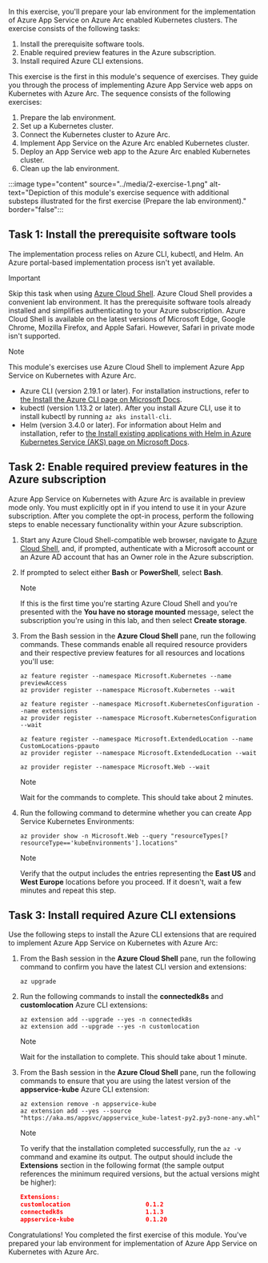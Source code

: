 In this exercise, you'll prepare your lab environment for the implementation of Azure App Service on Azure Arc enabled Kubernetes clusters. The exercise consists of the following tasks:

1. Install the prerequisite software tools.
1. Enable required preview features in the Azure subscription.
1. Install required Azure CLI extensions.

This exercise is the first in this module's sequence of exercises. They guide you through the process of implementing Azure App Service web apps on Kubernetes with Azure Arc. The sequence consists of the following exercises:

1. Prepare the lab environment.
1. Set up a Kubernetes cluster.
1. Connect the Kubernetes cluster to Azure Arc.
1. Implement App Service on the Azure Arc enabled Kubernetes cluster.
1. Deploy an App Service web app to the Azure Arc enabled Kubernetes cluster.
1. Clean up the lab environment.

:::image type="content" source="../media/2-exercise-1.png" alt-text="Depiction of this module's exercise sequence with additional substeps illustrated for the first exercise (Prepare the lab environment)." border="false":::

## Task 1: Install the prerequisite software tools

The implementation process relies on Azure CLI, kubectl, and Helm. An Azure portal-based implementation process isn't yet available.

> [!IMPORTANT]
> Skip this task when using [Azure Cloud Shell](https://shell.azure.com). Azure Cloud Shell provides a convenient lab environment. It has the prerequisite software tools already installed and simplifies authenticating to your Azure subscription. Azure Cloud Shell is available on the latest versions of Microsoft Edge, Google Chrome, Mozilla Firefox, and Apple Safari. However, Safari in private mode isn't supported.

> [!NOTE]
> This module's exercises use Azure Cloud Shell to implement Azure App Service on Kubernetes with Azure Arc.

- Azure CLI (version 2.19.1 or later). For installation instructions, refer to [the Install the Azure CLI page on Microsoft Docs](https://docs.microsoft.com/cli/azure/install-azure-cli).
- kubectl (version 1.13.2 or later). After you install Azure CLI, use it to install kubectl by running `az aks install-cli`.
- Helm (version 3.4.0 or later). For information about Helm and installation, refer to [the Install existing applications with Helm in Azure Kubernetes Service (AKS) page on Microsoft Docs](https://docs.microsoft.com/azure/aks/kubernetes-helm).

## Task 2: Enable required preview features in the Azure subscription

Azure App Service on Kubernetes with Azure Arc is available in preview mode only. You must explicitly opt in if you intend to use it in your Azure subscription. After you complete the opt-in process, perform the following steps to enable necessary functionality within your Azure subscription.

1. Start any Azure Cloud Shell-compatible web browser, navigate to [Azure Cloud Shell](https://shell.azure.com), and, if prompted, authenticate with a Microsoft account or an Azure AD account that has an Owner role in the Azure subscription.
1. If prompted to select either **Bash** or **PowerShell**, select **Bash**.

    > [!NOTE]
    > If this is the first time you're starting Azure Cloud Shell and you're presented with the **You have no storage mounted** message, select the subscription you're using in this lab, and then select **Create storage**.

1. From the Bash session in the **Azure Cloud Shell** pane, run the following commands. These commands enable all required resource providers and their respective preview features for all resources and locations you'll use:

    ```azurecli-interactive
    az feature register --namespace Microsoft.Kubernetes --name previewAccess
    az provider register --namespace Microsoft.Kubernetes --wait

    az feature register --namespace Microsoft.KubernetesConfiguration --name extensions
    az provider register --namespace Microsoft.KubernetesConfiguration --wait

    az feature register --namespace Microsoft.ExtendedLocation --name CustomLocations-ppauto
    az provider register --namespace Microsoft.ExtendedLocation --wait

    az provider register --namespace Microsoft.Web --wait
    ```

    > [!NOTE]
    > Wait for the commands to complete. This should take about 2 minutes.

1. Run the following command to determine whether you can create App Service Kubernetes Environments:

    ```azurecli-interactive
    az provider show -n Microsoft.Web --query "resourceTypes[?resourceType=='kubeEnvironments'].locations"
    ```

    > [!NOTE]
    > Verify that the output includes the entries representing the **East US** and **West Europe** locations before you proceed. If it doesn't, wait a few minutes and repeat this step.

## Task 3: Install required Azure CLI extensions

Use the following steps to install the Azure CLI extensions that are required to implement Azure App Service on Kubernetes with Azure Arc:

1. From the Bash session in the **Azure Cloud Shell** pane, run the following command to confirm you have the latest CLI version and extensions:

    ```azurecli-interactive
    az upgrade
    ```

1. Run the following commands to install the **connectedk8s** and **customlocation** Azure CLI extensions:

    ```azurecli-interactive
    az extension add --upgrade --yes -n connectedk8s
    az extension add --upgrade --yes -n customlocation
    ```

    > [!NOTE]
    > Wait for the installation to complete. This should take about 1 minute.

1. From the Bash session in the **Azure Cloud Shell** pane, run the following commands to ensure that you are using the latest version of the **appservice-kube** Azure CLI extension:

    ```azurecli-interactive
    az extension remove -n appservice-kube
    az extension add --yes --source "https://aka.ms/appsvc/appservice_kube-latest-py2.py3-none-any.whl"
    ```

    > [!NOTE]
    > To verify that the installation completed successfully, run the `az -v` command and examine its output. The output should include the **Extensions** section in the following format (the sample output references the minimum required versions, but the actual versions might be higher):
    >
    >```json
    >Extensions:
    >customlocation                     0.1.2
    >connectedk8s                       1.1.3
    >appservice-kube                    0.1.20
    >```

Congratulations! You completed the first exercise of this module. You've prepared your lab environment for implementation of Azure App Service on Kubernetes with Azure Arc.
